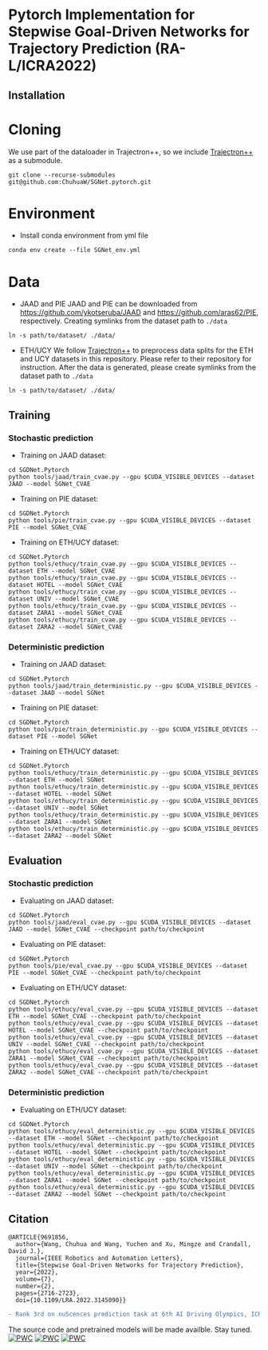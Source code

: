# Pytorch Implementation for Stepwise Goal-Driven Networks for Trajectory Prediction (RA-L/ICRA2022)



## Installation

# Cloning

We use part of the dataloader in Trajectron++, so we include [Trajectron++](https://github.com/StanfordASL/Trajectron-plus-plus) as a submodule. 
```
git clone --recurse-submodules git@github.com:ChuhuaW/SGNet.pytorch.git
```

# Environment

* Install conda environment from yml file

```
conda env create --file SGNet_env.yml
```

# Data

* JAAD and PIE
JAAD and PIE can be downloaded from https://github.com/ykotseruba/JAAD and https://github.com/aras62/PIE, respectively. Creating symlinks from the dataset path to ```./data```

```
ln -s path/to/dataset/ ./data/
```

* ETH/UCY
We follow [Trajectron++](https://github.com/StanfordASL/Trajectron-plus-plus) to preprocess data splits for the ETH and UCY datasets in this repository. Please refer to their repository for instruction. After the data is generated, please create symlinks from the dataset path to ```./data```

```
ln -s path/to/dataset/ ./data/
```


## Training

### Stochastic prediction

* Training on JAAD dataset:
```
cd SGDNet.Pytorch
python tools/jaad/train_cvae.py --gpu $CUDA_VISIBLE_DEVICES --dataset JAAD --model SGNet_CVAE
```

* Training on PIE dataset:
```
cd SGDNet.Pytorch
python tools/pie/train_cvae.py --gpu $CUDA_VISIBLE_DEVICES --dataset PIE --model SGNet_CVAE
```

* Training on ETH/UCY dataset:
```
cd SGDNet.Pytorch
python tools/ethucy/train_cvae.py --gpu $CUDA_VISIBLE_DEVICES --dataset ETH --model SGNet_CVAE
python tools/ethucy/train_cvae.py --gpu $CUDA_VISIBLE_DEVICES --dataset HOTEL --model SGNet_CVAE
python tools/ethucy/train_cvae.py --gpu $CUDA_VISIBLE_DEVICES --dataset UNIV --model SGNet_CVAE
python tools/ethucy/train_cvae.py --gpu $CUDA_VISIBLE_DEVICES --dataset ZARA1 --model SGNet_CVAE
python tools/ethucy/train_cvae.py --gpu $CUDA_VISIBLE_DEVICES --dataset ZARA2 --model SGNet_CVAE
```

### Deterministic prediction

* Training on JAAD dataset:
```
cd SGDNet.Pytorch
python tools/jaad/train_deterministic.py --gpu $CUDA_VISIBLE_DEVICES --dataset JAAD --model SGNet
```

* Training on PIE dataset:
```
cd SGDNet.Pytorch
python tools/pie/train_deterministic.py --gpu $CUDA_VISIBLE_DEVICES --dataset PIE --model SGNet
```

* Training on ETH/UCY dataset:
```
cd SGDNet.Pytorch
python tools/ethucy/train_deterministic.py --gpu $CUDA_VISIBLE_DEVICES --dataset ETH --model SGNet
python tools/ethucy/train_deterministic.py --gpu $CUDA_VISIBLE_DEVICES --dataset HOTEL --model SGNet
python tools/ethucy/train_deterministic.py --gpu $CUDA_VISIBLE_DEVICES --dataset UNIV --model SGNet
python tools/ethucy/train_deterministic.py --gpu $CUDA_VISIBLE_DEVICES --dataset ZARA1 --model SGNet
python tools/ethucy/train_deterministic.py --gpu $CUDA_VISIBLE_DEVICES --dataset ZARA2 --model SGNet
```

## Evaluation

### Stochastic prediction

* Evaluating on JAAD dataset:
```
cd SGDNet.Pytorch
python tools/jaad/eval_cvae.py --gpu $CUDA_VISIBLE_DEVICES --dataset JAAD --model SGNet_CVAE --checkpoint path/to/checkpoint
```

* Evaluating on PIE dataset:
```
cd SGDNet.Pytorch
python tools/pie/eval_cvae.py --gpu $CUDA_VISIBLE_DEVICES --dataset PIE --model SGNet_CVAE --checkpoint path/to/checkpoint
```

* Evaluating on ETH/UCY dataset:
```
cd SGDNet.Pytorch
python tools/ethucy/eval_cvae.py --gpu $CUDA_VISIBLE_DEVICES --dataset ETH --model SGNet_CVAE --checkpoint path/to/checkpoint
python tools/ethucy/eval_cvae.py --gpu $CUDA_VISIBLE_DEVICES --dataset HOTEL --model SGNet_CVAE --checkpoint path/to/checkpoint
python tools/ethucy/eval_cvae.py --gpu $CUDA_VISIBLE_DEVICES --dataset UNIV --model SGNet_CVAE --checkpoint path/to/checkpoint
python tools/ethucy/eval_cvae.py --gpu $CUDA_VISIBLE_DEVICES --dataset ZARA1 --model SGNet_CVAE --checkpoint path/to/checkpoint
python tools/ethucy/eval_cvae.py --gpu $CUDA_VISIBLE_DEVICES --dataset ZARA2 --model SGNet_CVAE --checkpoint path/to/checkpoint
```

### Deterministic prediction

* Evaluating on ETH/UCY dataset:
```
cd SGDNet.Pytorch
python tools/ethucy/eval_deterministic.py --gpu $CUDA_VISIBLE_DEVICES --dataset ETH --model SGNet --checkpoint path/to/checkpoint
python tools/ethucy/eval_deterministic.py --gpu $CUDA_VISIBLE_DEVICES --dataset HOTEL --model SGNet --checkpoint path/to/checkpoint
python tools/ethucy/eval_deterministic.py --gpu $CUDA_VISIBLE_DEVICES --dataset UNIV --model SGNet --checkpoint path/to/checkpoint
python tools/ethucy/eval_deterministic.py --gpu $CUDA_VISIBLE_DEVICES --dataset ZARA1 --model SGNet --checkpoint path/to/checkpoint
python tools/ethucy/eval_deterministic.py --gpu $CUDA_VISIBLE_DEVICES --dataset ZARA2 --model SGNet --checkpoint path/to/checkpoint
```


## Citation

```
@ARTICLE{9691856,
  author={Wang, Chuhua and Wang, Yuchen and Xu, Mingze and Crandall, David J.},
  journal={IEEE Robotics and Automation Letters}, 
  title={Stepwise Goal-Driven Networks for Trajectory Prediction}, 
  year={2022},
  volume={7},
  number={2},
  pages={2716-2723},
  doi={10.1109/LRA.2022.3145090}}
```
```diff
- Rank 3rd on nuScences prediction task at 6th AI Driving Olympics, ICRA 2021
```
The source code and pretrained models will be made availble. Stay tuned.
[![PWC](https://img.shields.io/endpoint.svg?url=https://paperswithcode.com/badge/stepwise-goal-driven-networks-for-trajectory/trajectory-prediction-on-ethucy)](https://paperswithcode.com/sota/trajectory-prediction-on-ethucy?p=stepwise-goal-driven-networks-for-trajectory)
[![PWC](https://img.shields.io/endpoint.svg?url=https://paperswithcode.com/badge/stepwise-goal-driven-networks-for-trajectory/trajectory-prediction-on-jaad)](https://paperswithcode.com/sota/trajectory-prediction-on-jaad?p=stepwise-goal-driven-networks-for-trajectory)
[![PWC](https://img.shields.io/endpoint.svg?url=https://paperswithcode.com/badge/stepwise-goal-driven-networks-for-trajectory/trajectory-prediction-on-pie)](https://paperswithcode.com/sota/trajectory-prediction-on-pie?p=stepwise-goal-driven-networks-for-trajectory)



